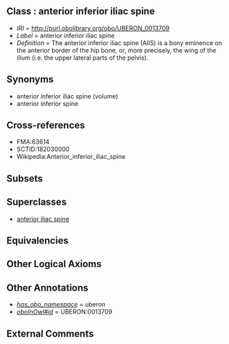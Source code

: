 
## Class : anterior inferior iliac spine

 * *IRI* = http://purl.obolibrary.org/obo/UBERON_0013709
 * *Label* = anterior inferior iliac spine
 * *Definition* = The anterior inferior iliac spine (AIIS) is a bony eminence on the anterior border of the hip bone, or, more precisely, the wing of the ilium (i.e. the upper lateral parts of the pelvis).

## Synonyms

 * anterior inferior iliac spine (volume)
 * anterior inferior spine

## Cross-references

 * FMA:63614
 * SCTID:182030000
 * Wikipedia:Anterior_inferior_iliac_spine

## Subsets


## Superclasses

 * [anterior iliac spine](../../UBERON/12/UBERON_0013712.md)

## Equivalencies


## Other Logical Axioms


## Other Annotations

 * *[has_obo_namespace](../../ce/oboInOwl#hasOBONamespace.md)* = uberon
 * *[oboInOwl#id](../../id/oboInOwl#id.md)* = UBERON:0013709

## External Comments

